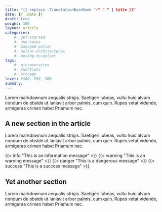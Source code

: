 ```yaml
---
title: "{{ replace .TranslationBaseName "-" " " | title }}"
date: {{ .Date }}
draft: true
weight: 100
layout: article
categories: 
    #- get-started
    #- use-cases
    #- managed-pulsar
    #- pulsar-architectures
    #- moving-to-pulsar
tags:
    #- microservices
    #- functions
    #- storage
level: #100, 200, 300
summary:
---
```


Lorem markdownum aequalis strigis. Saetigeri iubeas, vultu huic alvum nondum
de obside ut laniavit arbor palmis, cum quin. Rupes vetat videndo, armigerae
crimen habet Priamum nec.

## A new section in the article

Lorem markdownum aequalis strigis. Saetigeri iubeas, vultu huic alvum nondum
de obside ut laniavit arbor palmis, cum quin. Rupes vetat videndo, armigerae
crimen habet Priamum nec.

{{< info "This is an information message" >}}
{{< warning "This is an warning message" >}}
{{< danger "This is a dangerous message" >}}
{{< success "This is a success message" >}}

## Yet another section

Lorem markdownum aequalis strigis. Saetigeri iubeas, vultu huic alvum nondum
de obside ut laniavit arbor palmis, cum quin. Rupes vetat videndo, armigerae
crimen habet Priamum nec.
